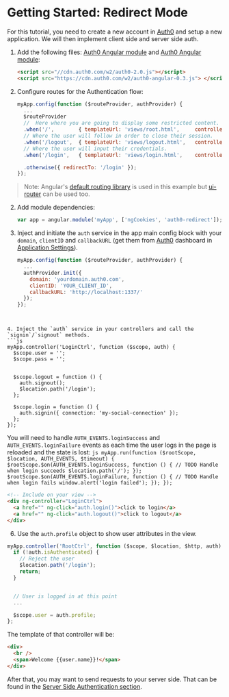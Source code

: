 # Getting Started: Redirect Mode

For this tutorial, you need to create a new account in [Auth0](https://www.auth0.com) and setup a new application. We will then implement client side and server side auth.

1.  Add the following files: [Auth0 Angular module](src/auth0-angular.js) and [Auth0 Angular module](src/auth0-angular.js):
    ```html
    <script src="//cdn.auth0.com/w2/auth0-2.0.js"></script>
    <script src="https://cdn.auth0.com/w2/auth0-angular-0.3.js"> </script>
    ```

1. Configure routes for the Authentication flow:
    ```js
    myApp.config(function ($routeProvider, authProvider) {
      ...
      $routeProvider
      //  Here where you are going to display some restricted content.
      .when('/',        { templateUrl: 'views/root.html',     controller: 'RootCtrl'    })
      // Where the user will follow in order to close their session.
      .when('/logout',  { templateUrl: 'views/logout.html',   controller: 'LogoutCtrl'  })
      // Where the user will input their credentials.
      .when('/login',   { templateUrl: 'views/login.html',    controller: 'LoginCtrl'   })

      .otherwise({ redirectTo: '/login' });
    });
    ```

  > Note: Angular's [default routing library](https://docs.angularjs.org/api/ngRoute/service/$route) is used in this example but [ui-router](https://github.com/angular-ui/ui-router) can be used too.

2. Add module dependencies:
    ```js
    var app = angular.module('myApp', ['ngCookies', 'auth0-redirect']);
    ```

3. Inject and initiate the `auth` service in the app main config block with your `domain`, `clientID` and `callbackURL` (get them from [Auth0](https://app.auth0.com/#/) dashboard in [Application Settings](https://app.auth0.com/#/applications)).
    ```js
    myApp.config(function ($routeProvider, authProvider) {
      ...
      authProvider.init({
        domain: 'yourdomain.auth0.com',
        clientID: 'YOUR_CLIENT_ID',
        callbackURL: 'http://localhost:1337/'
      });
    });
  ```


4. Inject the `auth` service in your controllers and call the `signin`/`signout` methods.
  ```js
  myApp.controller('LoginCtrl', function ($scope, auth) {
    $scope.user = '';
    $scope.pass = '';


    $scope.logout = function () {
      auth.signout();
      $location.path('/login');
    };

    $scope.login = function () {
      auth.signin({ connection: 'my-social-connection' });
    };
  });
  ```

  You will need to handle `AUTH_EVENTS.loginSuccess` and `AUTH_EVENTS.loginFailure` events as each time the user logs in the page is reloaded and the state is lost:
    ```js
    myApp.run(function ($rootScope, $location, AUTH_EVENTS, $timeout) {
      $rootScope.$on(AUTH_EVENTS.loginSuccess, function () {
        // TODO Handle when login succeeds
        $location.path('/');
      });
      $rootScope.$on(AUTH_EVENTS.loginFailure, function () {
        // TODO Handle when login fails
        window.alert('login failed');
      });
    });
    ```
  ```html
  <!-- Include on your view -->
  <div ng-controller="LoginCtrl">
    <a href="" ng-click="auth.login()">click to login</a>
    <a href="" ng-click="auth.logout()">click to logout</a>
  </div>
  ```

6. Use the `auth.profile` object to show user attributes in the view.
  ```js
  myApp.controller('RootCtrl', function ($scope, $location, $http, auth) {
    if (!auth.isAuthenticated) {
      // Reject the user
      $location.path('/login');
      return;
    }


    // User is logged in at this point
    ...

    $scope.user = auth.profile;
  };
  ```
  The template of that controller will be:
  ```html
  <div>
    <br />
    <span>Welcome {{user.name}}!</span>
  </div>
  ```

After that, you may want to send requests to your server side. That can be found in the [Server Side Authentication section](backend.md).

